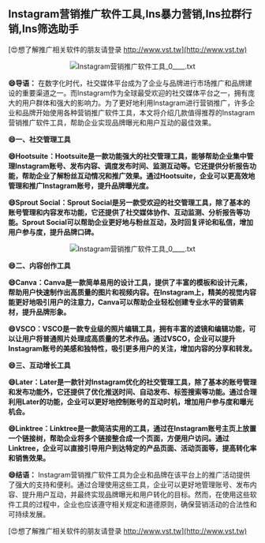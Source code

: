 ## **Instagram营销推广软件工具,Ins暴力营销,Ins拉群行销,Ins筛选助手**

[😍想了解推广相关软件的朋友请登录 http://www.vst.tw](http://www.vst.tw)

 <center><img src="https://vst.tw/MP4/tuiguang/png/8.png" alt="Instagram营销推广软件工具_0____.txt"></center>

**😄导语：**
在数字化时代，社交媒体平台成为了企业与品牌进行市场推广和品牌建设的重要渠道之一。而Instagram作为全球最受欢迎的社交媒体平台之一，拥有庞大的用户群体和强大的影响力。为了更好地利用Instagram进行营销推广，许多企业和品牌开始使用各种营销推广软件工具，本文将介绍几款值得推荐的Instagram营销推广软件工具，帮助企业实现品牌曝光和用户互动的最佳效果。

**😄一、社交管理工具**

**😄Hootsuite：Hootsuite是一款功能强大的社交管理工具，能够帮助企业集中管理Instagram账号、发布内容、调度发布时间、监测互动等。它还提供分析报告功能，帮助企业了解粉丝互动情况和推广效果。通过Hootsuite，企业可以更高效地管理和推广Instagram账号，提升品牌曝光度。**

**😄Sprout Social：Sprout Social是另一款受欢迎的社交管理工具，除了基本的账号管理和内容发布功能，它还提供了社交媒体协作、互动监测、分析报告等功能。Sprout Social可以帮助企业更好地与粉丝互动，及时回复评论和私信，增加用户参与度，提升品牌口碑。**

 <center><img src="https://vst.tw/MP4/tuiguang/png/5.png" alt="Instagram营销推广软件工具_0____.txt"></center>

**😄二、内容创作工具**

**😄Canva：Canva是一款简单易用的设计工具，提供了丰富的模板和设计元素，帮助用户快速制作出高质量的图片和视频内容。在Instagram上，精美的视觉内容能更好地吸引用户的注意力，Canva可以帮助企业轻松创建专业水平的营销素材，提升品牌形象。**

**😄VSCO：VSCO是一款专业级的照片编辑工具，拥有丰富的滤镜和编辑功能，可以让用户将普通照片处理成高质量的艺术作品。通过VSCO，企业可以提升Instagram账号的美感和独特性，吸引更多用户的关注，增加内容的分享和转发。**

**😄三、互动增长工具**

**😄Later：Later是一款针对Instagram优化的社交管理工具，除了基本的账号管理和发布功能外，它还提供了优化推送时间、自动发布、标签搜索等功能。通过合理利用Later的功能，企业可以更好地控制账号的互动时机，增加用户参与度和曝光机会。**

**😄Linktree：Linktree是一款简洁实用的工具，通过在Instagram账号主页上放置一个链接树，帮助企业将多个链接整合成一个页面，方便用户访问。通过Linktree，企业可以直接引导用户到达特定的产品页面、活动页面等，提高转化率和销售效果。**

**😄结语：**
Instagram营销推广软件工具为企业和品牌在该平台上的推广活动提供了强大的支持和便利。通过合理使用这些工具，企业可以更好地管理账号、发布内容、提升用户互动，并最终实现品牌曝光和用户转化的目标。然而，在使用这些软件工具的过程中，企业也应该遵守相关规定和道德原则，确保营销活动的合法性和可持续发展。

[😍想了解推广相关软件的朋友请登录 http://www.vst.tw](http://www.vst.tw)



